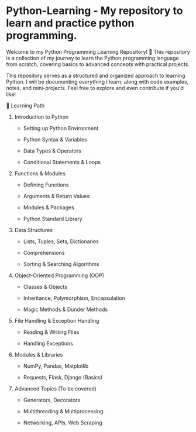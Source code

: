 # Python-Learning - My repository to learn and practice python programming. 

Welcome to my Python Programming Learning Repository! 🚀 This repository is a collection of my journey to learn the Python programming language from scratch, covering basics to advanced concepts with practical projects.

This repository serves as a structured and organized approach to learning Python. I will be documenting everything I learn, along with code examples, notes, and mini-projects. Feel free to explore and even contribute if you'd like!

📖 Learning Path

1. Introduction to Python

   - Setting up Python Environment

   - Python Syntax & Variables

   - Data Types & Operators

   - Conditional Statements & Loops

2. Functions & Modules

   - Defining Functions

   - Arguments & Return Values

   - Modules & Packages

   - Python Standard Library

3. Data Structures

   - Lists, Tuples, Sets, Dictionaries

   - Comprehensions

   - Sorting & Searching Algorithms

4. Object-Oriented Programming (OOP)

   - Classes & Objects

   - Inheritance, Polymorphism, Encapsulation

   - Magic Methods & Dunder Methods

5. File Handling & Exception Handling

   - Reading & Writing Files

   - Handling Exceptions

6. Modules & Libraries

   - NumPy, Pandas, Matplotlib

   - Requests, Flask, Django (Basics)

7. Advanced Topics (To be covered)

   - Generators, Decorators

   - Multithreading & Multiprocessing

   - Networking, APIs, Web Scraping
